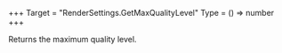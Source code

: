 +++
Target = "RenderSettings.GetMaxQualityLevel"
Type = () => number
+++

Returns the maximum quality level.